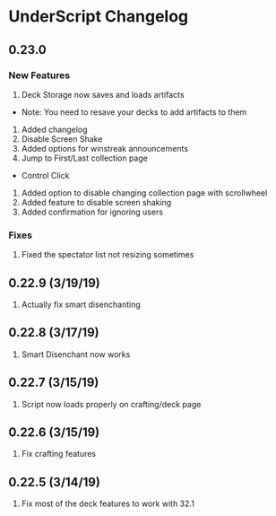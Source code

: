 # UnderScript Changelog

## 0.23.0
### New Features
1. Deck Storage now saves and loads artifacts
  * Note: You need to resave your decks to add artifacts to them
1. Added changelog
1. Disable Screen Shake
1. Added options for winstreak announcements
1. Jump to First/Last collection page
  * Control Click
1. Added option to disable changing collection page with scrollwheel
1. Added feature to disable screen shaking
1. Added confirmation for ignoring users

### Fixes
1. Fixed the spectator list not resizing sometimes

## 0.22.9 (3/19/19)
1. Actually fix smart disenchanting
## 0.22.8 (3/17/19)
1. Smart Disenchant now works
## 0.22.7 (3/15/19)
1. Script now loads properly on crafting/deck page
## 0.22.6 (3/15/19)
1. Fix crafting features
## 0.22.5 (3/14/19)
1. Fix most of the deck features to work with 32.1
